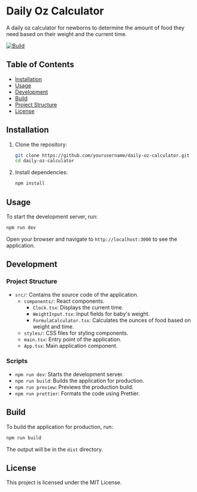 # Daily Oz Calculator

A daily oz calculator for newborns to determine the amount of food they need based on their weight and the current time.

[![Build](https://github.com/awhipp/daily-oz-calculator/actions/workflows/build.yml/badge.svg)](https://github.com/awhipp/daily-oz-calculator/actions/workflows/build.yml)

## Table of Contents

- [Installation](#installation)
- [Usage](#usage)
- [Development](#development)
- [Build](#build)
- [Project Structure](#project-structure)
- [License](#license)

## Installation

1. Clone the repository:

    ```sh
    git clone https://github.com/yourusername/daily-oz-calculator.git
    cd daily-oz-calculator
    ```

2. Install dependencies:

    ```sh
    npm install
    ```

## Usage

To start the development server, run:

```sh
npm run dev
```

Open your browser and navigate to `http://localhost:3000` to see the application.

## Development

### Project Structure

- `src/`: Contains the source code of the application.
  - `components/`: React components.
    - `Clock.tsx`: Displays the current time.
    - `WeightInput.tsx`: Input fields for baby's weight.
    - `FormulaCalculator.tsx`: Calculates the ounces of food based on weight and time.
  - `styles/`: CSS files for styling components.
  - `main.tsx`: Entry point of the application.
  - `App.tsx`: Main application component.

### Scripts

- `npm run dev`: Starts the development server.
- `npm run build`: Builds the application for production.
- `npm run preview`: Previews the production build.
- `npm run prettier`: Formats the code using Prettier.

## Build

To build the application for production, run:

```sh
npm run build
```

The output will be in the `dist` directory.

## License

This project is licensed under the MIT License.

